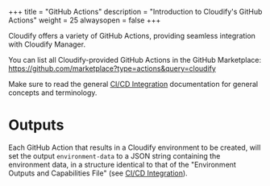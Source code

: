 +++
title = "GitHub Actions"
description = "Introduction to Cloudify's GitHub Actions"
weight = 25
alwaysopen = false
+++

Cloudify offers a variety of GitHub Actions, providing seamless integration with Cloudify Manager.

You can list all Cloudify-provided GitHub Actions in the GitHub Marketplace:
https://github.com/marketplace?type=actions&query=cloudify

Make sure to read the general [CI/CD Integration](_index.md) documentation for general concepts and terminology.

# Outputs

Each GitHub Action that results in a Cloudify environment to be created, will set the output
`environment-data` to a JSON string containing the environment data, in a structure identical to that
of the "Environment Outputs and Capabilities File" (see [CI/CD Integration](_index.md)).
